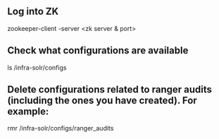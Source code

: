## Log into ZK

zookeeper-client -server <zk server & port>

## Check what configurations are available

ls /infra-solr/configs

## Delete configurations related to ranger audits (including the ones you have created). For example:

rmr /infra-solr/configs/ranger_audits